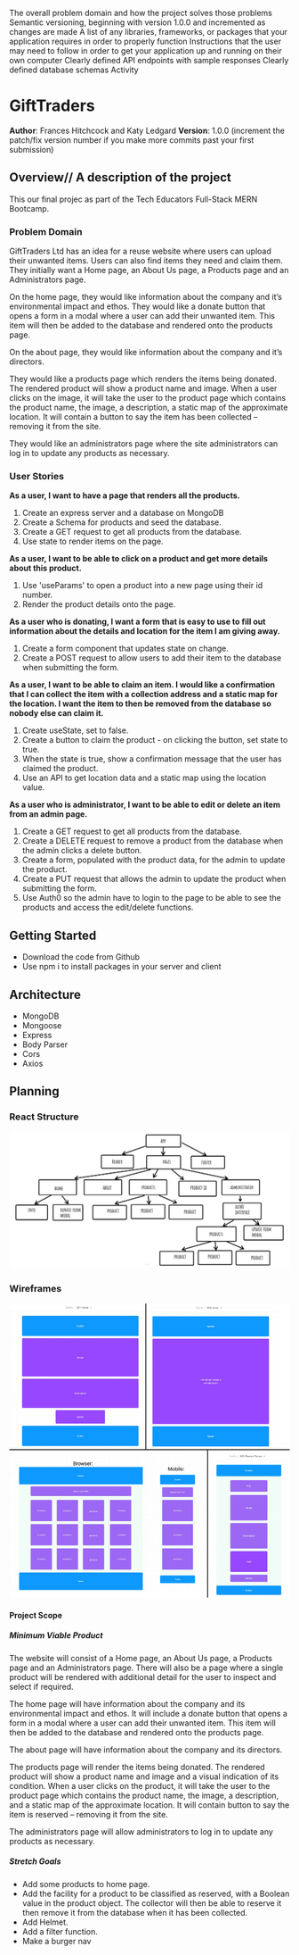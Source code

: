 The overall problem domain and how the project solves those problems
Semantic versioning, beginning with version 1.0.0 and incremented as changes are made
A list of any libraries, frameworks, or packages that your application requires in order to properly function
Instructions that the user may need to follow in order to get your application up and running on their own computer
Clearly defined API endpoints with sample responses
Clearly defined database schemas
Activity

# GiftTraders

**Author**: Frances Hitchcock and Katy Ledgard
**Version**: 1.0.0 (increment the patch/fix version number if you make more commits past your first submission)

## Overview// A description of the project

This our final projec as part of the Tech Educators Full-Stack MERN Bootcamp.

### Problem Domain

GiftTraders Ltd has an idea for a reuse website where users can upload their unwanted items. Users can also find items they need and claim them. They initially want a Home page, an About Us page, a Products page and an Administrators page.

On the home page, they would like information about the company and it’s environmental impact and ethos. They would like a donate button that opens a form in a modal where a user can add their unwanted item. This item will then be added to the database and rendered onto the products page.

On the about page, they would like information about the company and it’s directors.

They would like a products page which renders the items being donated. The rendered product will show a product name and image. When a user clicks on the image, it will take the user to the product page which contains the product name, the image, a description, a static map of the approximate location. It will contain a button to say the item has been collected – removing it from the site.

They would like an administrators page where the site administrators can log in to update any products as necessary.

### User Stories

**As a user, I want to have a page that renders all the products.**

1. Create an express server and a database on MongoDB
2. Create a Schema for products and seed the database.
3. Create a GET request to get all products from the database.
4. Use state to render items on the page.

**As a user, I want to be able to click on a product and get more details about this product.**

1. Use 'useParams' to open a product into a new page using their id number.
2. Render the product details onto the page.

**As a user who is donating, I want a form that is easy to use to fill out information about the details and location for the item I am giving away.**

1. Create a form component that updates state on change.
2. Create a POST request to allow users to add their item to the database when submitting the form.

**As a user, I want to be able to claim an item. I would like a confirmation that I can collect the item with a collection address and a static map for the location. I want the item to then be removed from the database so nobody else can claim it.**

1. Create useState, set to false.
2. Create a button to claim the product - on clicking the button, set state to true.
3. When the state is true, show a confirmation message that the user has claimed the product.
4. Use an API to get location data and a static map using the location value.

**As a user who is administrator, I want to be able to edit or delete an item from an admin page.**

1. Create a GET request to get all products from the database.
2. Create a DELETE request to remove a product from the database when the admin clicks a delete button.
3. Create a form, populated with the product data, for the admin to update the product.
4. Create a PUT request that allows the admin to update the product when submitting the form.
5. Use Auth0 so the admin have to login to the page to be able to see the products and access the edit/delete functions.

## Getting Started

<!-- What are the steps that a user must take in order to build this app on their own machine and get it running? -->
<!-- Instructions that the user may need to follow in order to get your application up and running on their own computer -->

- Download the code from Github
- Use npm i to install packages in your server and client

## Architecture

<!-- Provide a detailed description of the application design. What technologies (languages, libraries, etc) you're using, and any other relevant design information. -->
<!-- A list of any libraries, frameworks, or packages that your application requires in order to properly function -->

- MongoDB
- Mongoose
- Express
- Body Parser
- Cors
- Axios

<!--
Clearly defined API endpoints with sample responses

Clearly defined database schemas

Activity -->

## Planning

### React Structure

![The Structure of our React App](<./assets/gift_traders___react_components%20(1).jpg>)

### Wireframes

![Low-fidelity wireframes for ouor pages](./assets/Wireframes.jpg)

#### Project Scope

##### Minimum Viable Product

The website will consist of a Home page, an About Us page, a Products page and an Administrators page. There will also be a page where a single product will be rendered with additional detail for the user to inspect and select if required.

The home page will have information about the company and its environmental impact and ethos. It will include a donate button that opens a form in a modal where a user can add their unwanted item. This item will then be added to the database and rendered onto the products page.

The about page will have information about the company and its directors.

The products page will render the items being donated. The rendered product will show a product name and image and a visual indication of its condition. When a user clicks on the product, it will take the user to the product page which contains the product name, the image, a description, and a static map of the approximate location. It will contain button to say the item is reserved – removing it from the site.

The administrators page will allow administrators to log in to update any products as necessary.

##### Stretch Goals

- Add some products to home page.
- Add the facility for a product to be classified as reserved, with a Boolean value in the product object. The collector will then be able to reserve it then remove it from the database when it has been collected.
- Add Helmet.
- Add a filter function.
- Make a burger nav
